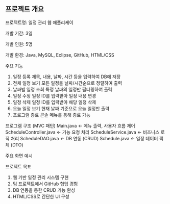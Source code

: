 <h2>프로젝트 개요</h2>

프로젝트명: 일정 관리 웹 애플리케이

개발 기간: 3일

개발 인원: 5명

개발 환경: Java, MySQL, Eclipse, GitHub, HTML/CSS

주요 기능
1. 일정 등록	제목, 내용, 날짜, 시간 등을 입력하여 DB에 저장
2. 전체 일정 보기	모든 일정을 날짜/시간순으로 정렬하여 출력
3. 날짜별 일정 조회	특정 날짜의 일정만 필터링하여 출력
4. 일정 수정	일정 ID를 입력받아 일정 내용 변경
5. 일정 삭제	일정 ID를 입력받아 해당 일정 삭제
6. 오늘 일정 보기	현재 날짜 기준으로 오늘 일정만 출력
7. 프로그램 종료	콘솔 메뉴를 통해 종료 가능

프로그램 구조 (MVC 패턴)
Main.java         ← 메뉴 출력, 사용자 흐름 제어
ScheduleController.java ← 기능 요청 처리
ScheduleService.java    ← 비즈니스 로직 처리
ScheduleDAO.java        ← DB 연동 (CRUD)
Schedule.java           ← 일정 데이터 객체 (DTO)

주요 화면 예시



프로젝트 목표
1. 웹 기반 일정 관리 시스템 구현
2. 팀 프로젝트에서 GitHub 협업 경험
3. DB 연동을 통한 CRUD 기능 완성
4. HTML/CSS로 간단한 UI 구성



